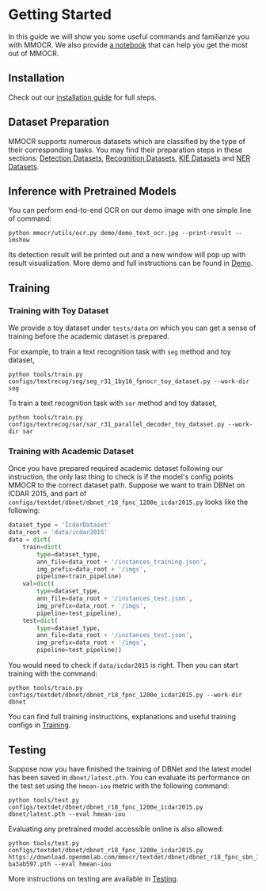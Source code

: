 # Getting Started

In this guide we will show you some useful commands and familiarize you with MMOCR. We also provide [a notebook](https://github.com/open-mmlab/mmocr/blob/main/demo/MMOCR_Tutorial.ipynb) that can help you get the most out of MMOCR.

## Installation

Check out our [installation guide](install.md) for full steps.

## Dataset Preparation

MMOCR supports numerous datasets which are classified by the type of their corresponding tasks. You may find their preparation steps in these sections: [Detection Datasets](datasets/det.md), [Recognition Datasets](datasets/recog.md), [KIE Datasets](datasets/kie.md) and [NER Datasets](datasets/ner.md).

## Inference with Pretrained Models

You can perform end-to-end OCR on our demo image with one simple line of command:

```shell
python mmocr/utils/ocr.py demo/demo_text_ocr.jpg --print-result --imshow
```

Its detection result will be printed out and a new window will pop up with result visualization. More demo and full instructions can be found in [Demo](demo.md).

## Training

### Training with Toy Dataset

We provide a toy dataset under `tests/data` on which you can get a sense of training before the academic dataset is prepared.

For example, to train a text recognition task with `seg` method and toy dataset,
```shell
python tools/train.py configs/textrecog/seg/seg_r31_1by16_fpnocr_toy_dataset.py --work-dir seg
```

To train a text recognition task with `sar` method and toy dataset,
```shell
python tools/train.py configs/textrecog/sar/sar_r31_parallel_decoder_toy_dataset.py --work-dir sar
```

### Training with Academic Dataset

Once you have prepared required academic dataset following our instruction, the only last thing to check is if the model's config points MMOCR to the correct dataset path. Suppose we want to train DBNet on ICDAR 2015, and part of `configs/textdet/dbnet/dbnet_r18_fpnc_1200e_icdar2015.py` looks like the following:
```python
dataset_type = 'IcdarDataset'
data_root = 'data/icdar2015'
data = dict(
    train=dict(
        type=dataset_type,
        ann_file=data_root + '/instances_training.json',
        img_prefix=data_root + '/imgs',
        pipeline=train_pipeline)
    val=dict(
        type=dataset_type,
        ann_file=data_root + '/instances_test.json',
        img_prefix=data_root + '/imgs',
        pipeline=test_pipeline),
    test=dict(
        type=dataset_type,
        ann_file=data_root + '/instances_test.json',
        img_prefix=data_root + '/imgs',
        pipeline=test_pipeline))
```
You would need to check if `data/icdar2015` is right. Then you can start training with the command:
```shell
python tools/train.py configs/textdet/dbnet/dbnet_r18_fpnc_1200e_icdar2015.py --work-dir dbnet
```

You can find full training instructions, explanations and useful training configs in [Training](training.md).

## Testing

Suppose now you have finished the training of DBNet and the latest model has been saved in `dbnet/latest.pth`. You can evaluate its performance on the test set using the `hmean-iou` metric with the following command:
```shell
python tools/test.py configs/textdet/dbnet/dbnet_r18_fpnc_1200e_icdar2015.py dbnet/latest.pth --eval hmean-iou
```

Evaluating any pretrained model accessible online is also allowed:
```shell
python tools/test.py configs/textdet/dbnet/dbnet_r18_fpnc_1200e_icdar2015.py https://download.openmmlab.com/mmocr/textdet/dbnet/dbnet_r18_fpnc_sbn_1200e_icdar2015_20210329-ba3ab597.pth --eval hmean-iou
```

More instructions on testing are available in [Testing](testing.md).
